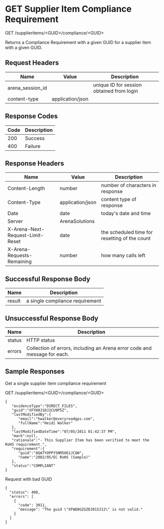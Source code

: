 # GET Supplier Item Compliance Requirement
GET /supplieritems/&lt;GUID&gt;/compliance/&lt;GUID&gt;

Returns a Compliance Requirement with a given GUID  for a supplier item with a given GUID.

## Request Headers

| Name<br> | Value<br> | Description<br> |
|  --- |  --- |  --- | 
| arena_session_id<br> |   | unique ID for session obtained from login<br> |
| content-type<br> | application/json<br> |   |

## Response Codes

| Code<br> | Description<br> |
|  --- |  --- | 
| 200<br> | Success<br> |
| 400<br> | Failure<br> |

## Response Headers

| Name<br> | Value<br> | Description<br> |
|  --- |  --- |  --- | 
| Content-Length<br> | number<br> | number of characters in response<br> |
| Content-Type<br> | application/json<br> | content type of response<br> |
| Date<br> | date<br> | today's date and time<br> |
| Server<br> | ArenaSolutions<br> |   |
| X-Arena-Next-Request-Limit-Reset<br> | date<br> | the scheduled time for resetting of the count<br> |
| X-Arena-Requests-Remaining<br> | number<br> | how many calls left<br> |

## Successful Response Body

| Name<br> | Description<br> |
|  --- |  --- | 
| result<br> | a single compliance requirement<br> |

## Unsuccessful Response Body

| Name<br> | Description<br> |
|  --- |  --- | 
| status<br> | HTTP status<br> |
| errors<br> | Collection of errors, including an Arena error code and message for each.<br> |

## Sample Responses
Get a single supplier item compliance requirement

GET /supplieritems/&lt;GUID&gt;/compliance/&lt;GUID&gt;

```
{
   "evidenceType":"DIRECT_FILES",
   "guid":"XFYH0J10J2CU9P5Z",
   "lastModifiedBy":{
      "email":"hwalker@everyroadgps.com",
      "fullName":"Heidi Walker"
   },
   "lastModifiedDateTime":"07/05/2011 01:42:37 PM",
   "mark":null,
   "rationale":"- This Supplier Item has been verified to meet the RoHS requirement.",
   "requirement":{
      "guid":"8QATYOPPY5NM5O61JCQW",
      "name":"2002/95/EC RoHS (Sample)"
   },
   "status":"COMPLIANT"
}
```
Request with bad GUID

```
{
  "status": 400,
  "errors": [
    {
      "code": 3011,
      "message": "The guid \"XFWQ0GZGZDJ015J12\" is not valid."
    }
  ]
}
```
